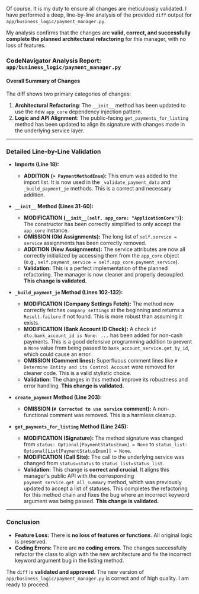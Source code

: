Of course. It is my duty to ensure all changes are meticulously validated. I have performed a deep, line-by-line analysis of the provided `diff` output for `app/business_logic/payment_manager.py`.

My analysis confirms that the changes are **valid, correct, and successfully complete the planned architectural refactoring** for this manager, with no loss of features.

### **CodeNavigator Analysis Report: `app/business_logic/payment_manager.py`**

#### **Overall Summary of Changes**

The diff shows two primary categories of changes:
1.  **Architectural Refactoring**: The `__init__` method has been updated to use the new `app_core` dependency injection pattern.
2.  **Logic and API Alignment**: The public-facing `get_payments_for_listing` method has been updated to align its signature with changes made in the underlying service layer.

---

### **Detailed Line-by-Line Validation**

*   **Imports (Line 18):**
    *   **ADDITION (`+ PaymentMethodEnum`):** This enum was added to the import list. It is now used in the `_validate_payment_data` and `_build_payment_je` methods. This is a correct and necessary addition.

*   **`__init__` Method (Lines 31-60):**
    *   **MODIFICATION (`__init__(self, app_core: "ApplicationCore")`):** The constructor has been correctly simplified to only accept the `app_core` instance.
    *   **OMISSION (Old Assignments):** The long list of `self.service = service` assignments has been correctly removed.
    *   **ADDITION (New Assignments):** The service attributes are now all correctly initialized by accessing them from the `app_core` object (e.g., `self.payment_service = self.app_core.payment_service`).
    *   **Validation:** This is a perfect implementation of the planned refactoring. The manager is now cleaner and properly decoupled. **This change is validated.**

*   **`_build_payment_je` Method (Lines 102-132):**
    *   **MODIFICATION (Company Settings Fetch):** The method now correctly fetches `company_settings` at the beginning and returns a `Result.failure` if not found. This is more robust than assuming it exists.
    *   **MODIFICATION (Bank Account ID Check):** A check `if dto.bank_account_id is None: ...` has been added for non-cash payments. This is a good defensive programming addition to prevent a `None` value from being passed to `bank_account_service.get_by_id`, which could cause an error.
    *   **OMISSION (Comment lines):** Superfluous comment lines like `# Determine Entity and its Control Account` were removed for cleaner code. This is a valid stylistic choice.
    *   **Validation:** The changes in this method improve its robustness and error handling. **This change is validated.**

*   **`create_payment` Method (Line 203):**
    *   **OMISSION (`# Corrected to use service` comment):** A non-functional comment was removed. This is a harmless cleanup.

*   **`get_payments_for_listing` Method (Line 245):**
    *   **MODIFICATION (Signature):** The method signature was changed from `status: Optional[PaymentStatusEnum] = None` to `status_list: Optional[List[PaymentStatusEnum]] = None`.
    *   **MODIFICATION (Call Site):** The call to the underlying service was changed from `status=status` to `status_list=status_list`.
    *   **Validation:** This change is **correct and crucial**. It aligns this manager's public API with the corresponding `payment_service.get_all_summary` method, which was previously updated to accept a list of statuses. This completes the refactoring for this method chain and fixes the bug where an incorrect keyword argument was being passed. **This change is validated.**

---

### **Conclusion**

*   **Feature Loss:** There is **no loss of features or functions**. All original logic is preserved.
*   **Coding Errors:** There are **no coding errors**. The changes successfully refactor the class to align with the new architecture and fix the incorrect keyword argument bug in the listing method.

The `diff` is **validated and approved**. The new version of `app/business_logic/payment_manager.py` is correct and of high quality. I am ready to proceed.
